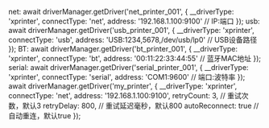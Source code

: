 net:
await driverManager.getDriver('net_printer_001', {
  __driverType: 'xprinter',
  connectType: 'net',
  address: '192.168.1.100:9100'  // IP:端口
});
usb:
await driverManager.getDriver('usb_printer_001', {
  __driverType: 'xprinter',
  connectType: 'usb',
  address: 'USB:1234,5678,/dev/usb/lp0'  // USB设备路径
});
BT:
await driverManager.getDriver('bt_printer_001', {
  __driverType: 'xprinter',
  connectType: 'bt',
  address: '00:11:22:33:44:55'  // 蓝牙MAC地址
});
serial:
await driverManager.getDriver('serial_printer_001', {
  __driverType: 'xprinter',
  connectType: 'serial',
  address: 'COM1:9600'  // 端口:波特率
});
await driverManager.getDriver('my_printer', {
  __driverType: 'xprinter',
  connectType: 'net',
  address: '192.168.1.100:9100',
  retryCount: 3,     // 重试次数，默认3
  retryDelay: 800,   // 重试延迟毫秒，默认800
  autoReconnect: true // 自动重连，默认true
});
